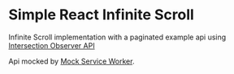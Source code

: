 # Simple React Infinite Scroll

Infinite Scroll implementation with a paginated example api using [Intersection Observer API](https://developer.mozilla.org/en-US/docs/Web/API/Intersection_Observer_API)

Api mocked by [Mock Service Worker](https://github.com/mswjs/msw).
